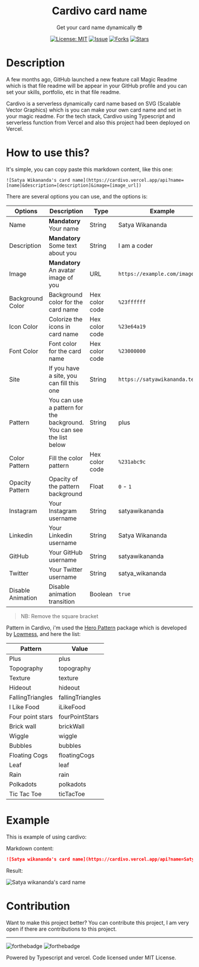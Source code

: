 <div align="center">
<h1>Cardivo card name</h1>

<p>Get your card name dynamically 😎</p>

[![License: MIT](https://img.shields.io/badge/License-MIT-yellow.svg)](https://raw.githubusercontent.com/satyawikananda/cardivo/main/LICENSE?token=AH44ZFH7IF2KSEDK7LSIW3C7YOFYC)
[![Issue](https://img.shields.io/github/issues/satyawikananda/cardivo)](https://img.shields.io/github/issues/satyawikananda/cardivo)
[![Forks](https://img.shields.io/github/forks/satyawikananda/cardivo)](https://img.shields.io/github/forks/satyawikananda/cardivo)
[![Stars](https://img.shields.io/github/stars/satyawikananda/cardivo)](https://img.shields.io/github/stars/satyawikananda/cardivo)

</div>

# Description

A few months ago, GitHub launched a new feature call Magic Readme which is that file readme will be appear in your GitHub profile and you can set your skills, portfolio, etc in that file readme.

Cardivo is a serverless dynamically card name based on SVG (Scalable Vector Graphics) which is you can make your own card name and set in your magic readme. For the tech stack, Cardivo using Typescript and serverless function from Vercel and also this project had been deployed on Vercel.

# How to use this?

It's simple, you can copy paste this markdown content, like this one:

```
![Satya Wikananda's card name](https://cardivo.vercel.app/api?name=[name]&description=[description]&image=[image_url])
```

There are several options you can use, and the options is:

| Options           | Description                                                          | Type           | Example                         | Query Params                |
| ----------------- | -------------------------------------------------------------------- | -------------- | ------------------------------- | --------------------------- |
| Name              | **Mandatory** Your name                                              | String         | Satya Wikananda                 | `?name=[value]`             |
| Description       | **Mandatory** Some text about you                                    | String         | I am a coder                    | `?description=[value]`      |
| Image             | **Mandatory** An avatar image of you                                 | URL            | `https://example.com/image.jpg` | `?image=[value]`            |
| Background Color  | Background color for the card name                                   | Hex color code | `%23ffffff`                     | `?backgroundColor=[value]`  |
| Icon Color        | Colorize the icons in card name                                      | Hex color code | `%23e64a19`                     | `?iconColor=[value]`        |
| Font Color        | Font color for the card name                                         | Hex color code | `%23000000`                     | `?fontColor=[value]`        |
| Site              | If you have a site, you can fill this one                            | String         | `https://satyawikananda.tech`   | `?site=[value]`             |
| Pattern           | You can use a pattern for the background. You can see the list below | String         | plus                            | `?pattern=[value]`          |
| Color Pattern     | Fill the color pattern                                               | Hex color code | `%231abc9c`                     | `?colorPattern=[value]`     |
| Opacity Pattern   | Opacity of the pattern background                                    | Float          | `0` - `1`                       | `?opacity=[value]`          |
| Instagram         | Your Instagram username                                              | String         | satyawikananda                  | `?instagram=[value]`        |
| Linkedin          | Your Linkedin username                                               | String         | Satya Wikananda                 | `?linkedin=[value]`         |
| GitHub            | Your GitHub username                                                 | String         | satyawikananda                  | `?github=[value]`           |
| Twitter           | Your Twitter username                                                | String         | satya_wikananda                 | `?twitter=[value]`          |
| Disable Animation | Disable animation transition                                         | Boolean        | `true`                          | `?disableAnimation=[value]` |

> NB: Remove the square bracket

Pattern in Cardivo, i'm used the [Hero Pattern](https://github.com/lowmess/hero-patterns) package which is developed by [Lowmess](https://github.com/lowmess/), and here the list:

| Pattern          | Value            |
| ---------------- | ---------------- |
| Plus             | plus             |
| Topography       | topography       |
| Texture          | texture          |
| Hideout          | hideout          |
| FallingTriangles | fallingTriangles |
| I Like Food      | iLikeFood        |
| Four point stars | fourPointStars   |
| Brick wall       | brickWall        |
| Wiggle           | wiggle           |
| Bubbles          | bubbles          |
| Floating Cogs    | floatingCogs     |
| Leaf             | leaf             |
| Rain             | rain             |
| Polkadots        | polkadots        |
| Tic Tac Toe      | ticTacToe        |

# Example

This is example of using cardivo:

Markdown content:

```md
![Satya wikananda's card name](https://cardivo.vercel.app/api?name=Satya%20Wikananda&description=Hi,%20i%27m%20a%20front%20end%20web%20developer%20and%20i%27m%2020%20y.o.%20Nice%20to%20meet%20you%20%F0%9F%91%8B&image=https://avatars.githubusercontent.com/u/33148052?v=4&backgroundColor=%23ecf0f1&instagram=satyawikananda&linkedin=I%20Gusti%20Ngurah%20Satya%20%20Wikananda&github=satyawikananda&twitter=satya_wikananda&pattern=leaf&colorPattern=%23eaeaea)
```

Result:

![Satya wikananda's card name](https://cardivo.vercel.app/api?name=Satya%20Wikananda&description=Hi,%20i%27m%20a%20front%20end%20web%20developer%20and%20i%27m%2020%20y.o.%20Nice%20to%20meet%20you%20%F0%9F%91%8B&image=https://avatars.githubusercontent.com/u/33148052?v=4&backgroundColor=%23ecf0f1&instagram=satyawikananda&linkedin=I%20Gusti%20Ngurah%20Satya%20%20Wikananda&github=satyawikananda&twitter=satya_wikananda&pattern=leaf&colorPattern=%23eaeaea)

# Contribution

Want to make this project better? You can contribute this project, I am very open if there are contributions to this project.

---

![forthebadge](https://forthebadge.com/images/badges/built-with-love.svg)
![forthebadge](https://forthebadge.com/images/badges/made-with-typescript.svg)

Powered by Typescript and vercel. Code licensed under MIT License.
